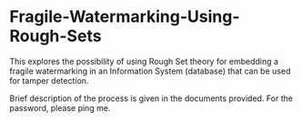 # Fragile-Watermarking-Using-Rough-Sets

This explores the possibility of using Rough Set theory for embedding a fragile watermarking in an Information System (database) that can be used for tamper detection.

Brief description of the process is given in the documents provided. For the password, please ping me.
